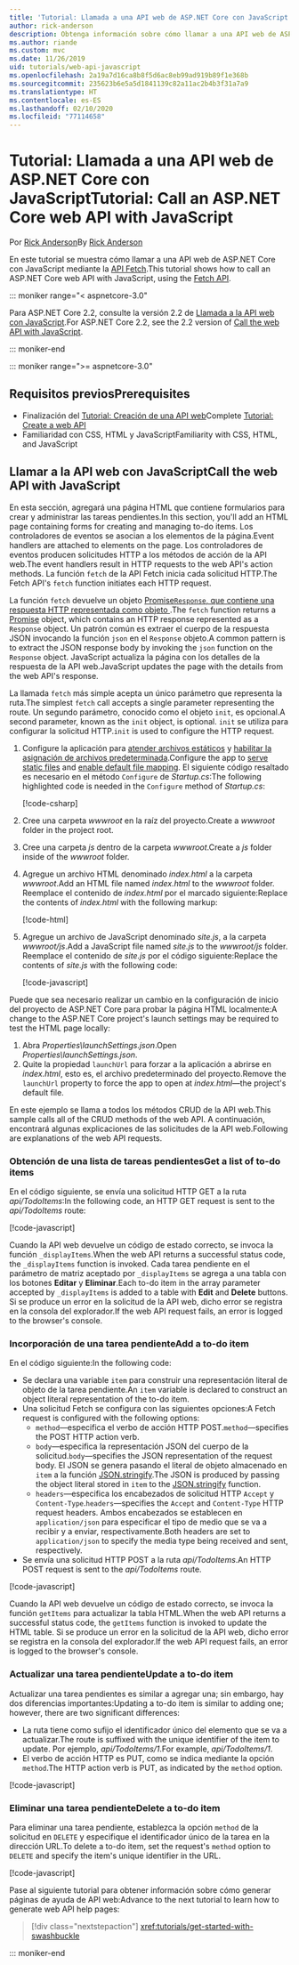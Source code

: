 ```yaml
---
title: 'Tutorial: Llamada a una API web de ASP.NET Core con JavaScript'
author: rick-anderson
description: Obtenga información sobre cómo llamar a una API web de ASP.NET Core con JavaScript.
ms.author: riande
ms.custom: mvc
ms.date: 11/26/2019
uid: tutorials/web-api-javascript
ms.openlocfilehash: 2a19a7d16ca8b8f5d6ac8eb99ad919b89f1e368b
ms.sourcegitcommit: 235623b6e5a5d1841139c82a11ac2b4b3f31a7a9
ms.translationtype: HT
ms.contentlocale: es-ES
ms.lasthandoff: 02/10/2020
ms.locfileid: "77114658"
---
```

# <a name="tutorial-call-an-aspnet-core-web-api-with-javascript"></a><span data-ttu-id="8c581-103">Tutorial: Llamada a una API web de ASP.NET Core con JavaScript</span><span class="sxs-lookup"><span data-stu-id="8c581-103">Tutorial: Call an ASP.NET Core web API with JavaScript</span></span>

<span data-ttu-id="8c581-104">Por [Rick Anderson](https://twitter.com/RickAndMSFT)</span><span class="sxs-lookup"><span data-stu-id="8c581-104">By [Rick Anderson](https://twitter.com/RickAndMSFT)</span></span>

<span data-ttu-id="8c581-105">En este tutorial se muestra cómo llamar a una API web de ASP.NET Core con JavaScript mediante la [API Fetch](https://developer.mozilla.org/docs/Web/API/Fetch_API).</span><span class="sxs-lookup"><span data-stu-id="8c581-105">This tutorial shows how to call an ASP.NET Core web API with JavaScript, using the [Fetch API](https://developer.mozilla.org/docs/Web/API/Fetch_API).</span></span>

::: moniker range="< aspnetcore-3.0"

<span data-ttu-id="8c581-106">Para ASP.NET Core 2.2, consulte la versión 2.2 de [Llamada a la API web con JavaScript](xref:tutorials/first-web-api#call-the-web-api-with-javascript).</span><span class="sxs-lookup"><span data-stu-id="8c581-106">For ASP.NET Core 2.2, see the 2.2 version of [Call the web API with JavaScript](xref:tutorials/first-web-api#call-the-web-api-with-javascript).</span></span>

::: moniker-end

::: moniker range=">= aspnetcore-3.0"

## <a name="prerequisites"></a><span data-ttu-id="8c581-107">Requisitos previos</span><span class="sxs-lookup"><span data-stu-id="8c581-107">Prerequisites</span></span>

* <span data-ttu-id="8c581-108">Finalización del [Tutorial: Creación de una API web](xref:tutorials/first-web-api)</span><span class="sxs-lookup"><span data-stu-id="8c581-108">Complete [Tutorial: Create a web API](xref:tutorials/first-web-api)</span></span>
* <span data-ttu-id="8c581-109">Familiaridad con CSS, HTML y JavaScript</span><span class="sxs-lookup"><span data-stu-id="8c581-109">Familiarity with CSS, HTML, and JavaScript</span></span>

## <a name="call-the-web-api-with-javascript"></a><span data-ttu-id="8c581-110">Llamar a la API web con JavaScript</span><span class="sxs-lookup"><span data-stu-id="8c581-110">Call the web API with JavaScript</span></span>

<span data-ttu-id="8c581-111">En esta sección, agregará una página HTML que contiene formularios para crear y administrar las tareas pendientes.</span><span class="sxs-lookup"><span data-stu-id="8c581-111">In this section, you'll add an HTML page containing forms for creating and managing to-do items.</span></span> <span data-ttu-id="8c581-112">Los controladores de eventos se asocian a los elementos de la página.</span><span class="sxs-lookup"><span data-stu-id="8c581-112">Event handlers are attached to elements on the page.</span></span> <span data-ttu-id="8c581-113">Los controladores de eventos producen solicitudes HTTP a los métodos de acción de la API web.</span><span class="sxs-lookup"><span data-stu-id="8c581-113">The event handlers result in HTTP requests to the web API's action methods.</span></span> <span data-ttu-id="8c581-114">La función `fetch` de la API Fetch inicia cada solicitud HTTP.</span><span class="sxs-lookup"><span data-stu-id="8c581-114">The Fetch API's `fetch` function initiates each HTTP request.</span></span>

<span data-ttu-id="8c581-115">La función `fetch` devuelve un objeto [Promise`Response`, que contiene una respuesta HTTP representada como objeto ](https://developer.mozilla.org/docs/Web/JavaScript/Reference/Global_Objects/Promise).</span><span class="sxs-lookup"><span data-stu-id="8c581-115">The `fetch` function returns a [Promise](https://developer.mozilla.org/docs/Web/JavaScript/Reference/Global_Objects/Promise) object, which contains an HTTP response represented as a `Response` object.</span></span> <span data-ttu-id="8c581-116">Un patrón común es extraer el cuerpo de la respuesta JSON invocando la función `json` en el `Response` objeto.</span><span class="sxs-lookup"><span data-stu-id="8c581-116">A common pattern is to extract the JSON response body by invoking the `json` function on the `Response` object.</span></span> <span data-ttu-id="8c581-117">JavaScript actualiza la página con los detalles de la respuesta de la API web.</span><span class="sxs-lookup"><span data-stu-id="8c581-117">JavaScript updates the page with the details from the web API's response.</span></span>

<span data-ttu-id="8c581-118">La llamada `fetch` más simple acepta un único parámetro que representa la ruta.</span><span class="sxs-lookup"><span data-stu-id="8c581-118">The simplest `fetch` call accepts a single parameter representing the route.</span></span> <span data-ttu-id="8c581-119">Un segundo parámetro, conocido como el objeto `init`, es opcional.</span><span class="sxs-lookup"><span data-stu-id="8c581-119">A second parameter, known as the `init` object, is optional.</span></span> <span data-ttu-id="8c581-120">`init` se utiliza para configurar la solicitud HTTP.</span><span class="sxs-lookup"><span data-stu-id="8c581-120">`init` is used to configure the HTTP request.</span></span>

1. <span data-ttu-id="8c581-121">Configure la aplicación para [atender archivos estáticos](/dotnet/api/microsoft.aspnetcore.builder.staticfileextensions.usestaticfiles#Microsoft_AspNetCore_Builder_StaticFileExtensions_UseStaticFiles_Microsoft_AspNetCore_Builder_IApplicationBuilder_) y [habilitar la asignación de archivos predeterminada](/dotnet/api/microsoft.aspnetcore.builder.defaultfilesextensions.usedefaultfiles#Microsoft_AspNetCore_Builder_DefaultFilesExtensions_UseDefaultFiles_Microsoft_AspNetCore_Builder_IApplicationBuilder_).</span><span class="sxs-lookup"><span data-stu-id="8c581-121">Configure the app to [serve static files](/dotnet/api/microsoft.aspnetcore.builder.staticfileextensions.usestaticfiles#Microsoft_AspNetCore_Builder_StaticFileExtensions_UseStaticFiles_Microsoft_AspNetCore_Builder_IApplicationBuilder_) and [enable default file mapping](/dotnet/api/microsoft.aspnetcore.builder.defaultfilesextensions.usedefaultfiles#Microsoft_AspNetCore_Builder_DefaultFilesExtensions_UseDefaultFiles_Microsoft_AspNetCore_Builder_IApplicationBuilder_).</span></span> <span data-ttu-id="8c581-122">El siguiente código resaltado es necesario en el método `Configure` de *Startup.cs*:</span><span class="sxs-lookup"><span data-stu-id="8c581-122">The following highlighted code is needed in the `Configure` method of *Startup.cs*:</span></span>

    [!code-csharp[](first-web-api/samples/3.0/TodoApi/StartupJavaScript.cs?highlight=8-9&name=snippet_configure)]

1. <span data-ttu-id="8c581-123">Cree una carpeta *wwwroot* en la raíz del proyecto.</span><span class="sxs-lookup"><span data-stu-id="8c581-123">Create a *wwwroot* folder in the project root.</span></span>

1. <span data-ttu-id="8c581-124">Cree una carpeta *js* dentro de la carpeta *wwwroot*.</span><span class="sxs-lookup"><span data-stu-id="8c581-124">Create a *js* folder inside of the *wwwroot* folder.</span></span>

1. <span data-ttu-id="8c581-125">Agregue un archivo HTML denominado *index.html* a la carpeta *wwwroot*.</span><span class="sxs-lookup"><span data-stu-id="8c581-125">Add an HTML file named *index.html* to the *wwwroot* folder.</span></span> <span data-ttu-id="8c581-126">Reemplace el contenido de *index.html* por el marcado siguiente:</span><span class="sxs-lookup"><span data-stu-id="8c581-126">Replace the contents of *index.html* with the following markup:</span></span>

    [!code-html[](first-web-api/samples/3.0/TodoApi/wwwroot/index.html)]

1. <span data-ttu-id="8c581-127">Agregue un archivo de JavaScript denominado *site.js*, a la carpeta *wwwroot/js*.</span><span class="sxs-lookup"><span data-stu-id="8c581-127">Add a JavaScript file named *site.js* to the *wwwroot/js* folder.</span></span> <span data-ttu-id="8c581-128">Reemplace el contenido de *site.js* por el código siguiente:</span><span class="sxs-lookup"><span data-stu-id="8c581-128">Replace the contents of *site.js* with the following code:</span></span>

    [!code-javascript[](first-web-api/samples/3.0/TodoApi/wwwroot/js/site.js?name=snippet_SiteJs)]

<span data-ttu-id="8c581-129">Puede que sea necesario realizar un cambio en la configuración de inicio del proyecto de ASP.NET Core para probar la página HTML localmente:</span><span class="sxs-lookup"><span data-stu-id="8c581-129">A change to the ASP.NET Core project's launch settings may be required to test the HTML page locally:</span></span>

1. <span data-ttu-id="8c581-130">Abra *Properties\launchSettings.json*.</span><span class="sxs-lookup"><span data-stu-id="8c581-130">Open *Properties\launchSettings.json*.</span></span>
1. <span data-ttu-id="8c581-131">Quite la propiedad `launchUrl` para forzar a la aplicación a abrirse en *index.html*, esto es, el archivo predeterminado del proyecto.</span><span class="sxs-lookup"><span data-stu-id="8c581-131">Remove the `launchUrl` property to force the app to open at *index.html*&mdash;the project's default file.</span></span>

<span data-ttu-id="8c581-132">En este ejemplo se llama a todos los métodos CRUD de la API web.</span><span class="sxs-lookup"><span data-stu-id="8c581-132">This sample calls all of the CRUD methods of the web API.</span></span> <span data-ttu-id="8c581-133">A continuación, encontrará algunas explicaciones de las solicitudes de la API web.</span><span class="sxs-lookup"><span data-stu-id="8c581-133">Following are explanations of the web API requests.</span></span>

### <a name="get-a-list-of-to-do-items"></a><span data-ttu-id="8c581-134">Obtención de una lista de tareas pendientes</span><span class="sxs-lookup"><span data-stu-id="8c581-134">Get a list of to-do items</span></span>

<span data-ttu-id="8c581-135">En el código siguiente, se envía una solicitud HTTP GET a la ruta *api/TodoItems*:</span><span class="sxs-lookup"><span data-stu-id="8c581-135">In the following code, an HTTP GET request is sent to the *api/TodoItems* route:</span></span>

[!code-javascript[](first-web-api/samples/3.0/TodoApi/wwwroot/js/site.js?name=snippet_GetItems)]

<span data-ttu-id="8c581-136">Cuando la API web devuelve un código de estado correcto, se invoca la función `_displayItems`.</span><span class="sxs-lookup"><span data-stu-id="8c581-136">When the web API returns a successful status code, the `_displayItems` function is invoked.</span></span> <span data-ttu-id="8c581-137">Cada tarea pendiente en el parámetro de matriz aceptado por `_displayItems` se agrega a una tabla con los botones **Editar** y **Eliminar**.</span><span class="sxs-lookup"><span data-stu-id="8c581-137">Each to-do item in the array parameter accepted by `_displayItems` is added to a table with **Edit** and **Delete** buttons.</span></span> <span data-ttu-id="8c581-138">Si se produce un error en la solicitud de la API web, dicho error se registra en la consola del explorador.</span><span class="sxs-lookup"><span data-stu-id="8c581-138">If the web API request fails, an error is logged to the browser's console.</span></span>

### <a name="add-a-to-do-item"></a><span data-ttu-id="8c581-139">Incorporación de una tarea pendiente</span><span class="sxs-lookup"><span data-stu-id="8c581-139">Add a to-do item</span></span>

<span data-ttu-id="8c581-140">En el código siguiente:</span><span class="sxs-lookup"><span data-stu-id="8c581-140">In the following code:</span></span>

* <span data-ttu-id="8c581-141">Se declara una variable `item` para construir una representación literal de objeto de la tarea pendiente.</span><span class="sxs-lookup"><span data-stu-id="8c581-141">An `item` variable is declared to construct an object literal representation of the to-do item.</span></span>
* <span data-ttu-id="8c581-142">Una solicitud Fetch se configura con las siguientes opciones:</span><span class="sxs-lookup"><span data-stu-id="8c581-142">A Fetch request is configured with the following options:</span></span>
  * <span data-ttu-id="8c581-143">`method`&mdash;especifica el verbo de acción HTTP POST.</span><span class="sxs-lookup"><span data-stu-id="8c581-143">`method`&mdash;specifies the POST HTTP action verb.</span></span>
  * <span data-ttu-id="8c581-144">`body`&mdash;especifica la representación JSON del cuerpo de la solicitud.</span><span class="sxs-lookup"><span data-stu-id="8c581-144">`body`&mdash;specifies the JSON representation of the request body.</span></span> <span data-ttu-id="8c581-145">El JSON se genera pasando el literal de objeto almacenado en `item` a la función [JSON.stringify](https://developer.mozilla.org/docs/Web/JavaScript/Reference/Global_Objects/JSON/stringify).</span><span class="sxs-lookup"><span data-stu-id="8c581-145">The JSON is produced by passing the object literal stored in `item` to the [JSON.stringify](https://developer.mozilla.org/docs/Web/JavaScript/Reference/Global_Objects/JSON/stringify) function.</span></span>
  * <span data-ttu-id="8c581-146">`headers`&mdash;especifica los encabezados de solicitud HTTP `Accept` y `Content-Type`.</span><span class="sxs-lookup"><span data-stu-id="8c581-146">`headers`&mdash;specifies the `Accept` and `Content-Type` HTTP request headers.</span></span> <span data-ttu-id="8c581-147">Ambos encabezados se establecen en `application/json` para especificar el tipo de medio que se va a recibir y a enviar, respectivamente.</span><span class="sxs-lookup"><span data-stu-id="8c581-147">Both headers are set to `application/json` to specify the media type being received and sent, respectively.</span></span>
* <span data-ttu-id="8c581-148">Se envía una solicitud HTTP POST a la ruta *api/TodoItems*.</span><span class="sxs-lookup"><span data-stu-id="8c581-148">An HTTP POST request is sent to the *api/TodoItems* route.</span></span>

[!code-javascript[](first-web-api/samples/3.0/TodoApi/wwwroot/js/site.js?name=snippet_AddItem)]

<span data-ttu-id="8c581-149">Cuando la API web devuelve un código de estado correcto, se invoca la función `getItems` para actualizar la tabla HTML.</span><span class="sxs-lookup"><span data-stu-id="8c581-149">When the web API returns a successful status code, the `getItems` function is invoked to update the HTML table.</span></span> <span data-ttu-id="8c581-150">Si se produce un error en la solicitud de la API web, dicho error se registra en la consola del explorador.</span><span class="sxs-lookup"><span data-stu-id="8c581-150">If the web API request fails, an error is logged to the browser's console.</span></span>

### <a name="update-a-to-do-item"></a><span data-ttu-id="8c581-151">Actualizar una tarea pendiente</span><span class="sxs-lookup"><span data-stu-id="8c581-151">Update a to-do item</span></span>

<span data-ttu-id="8c581-152">Actualizar una tarea pendientes es similar a agregar una; sin embargo, hay dos diferencias importantes:</span><span class="sxs-lookup"><span data-stu-id="8c581-152">Updating a to-do item is similar to adding one; however, there are two significant differences:</span></span>

* <span data-ttu-id="8c581-153">La ruta tiene como sufijo el identificador único del elemento que se va a actualizar.</span><span class="sxs-lookup"><span data-stu-id="8c581-153">The route is suffixed with the unique identifier of the item to update.</span></span> <span data-ttu-id="8c581-154">Por ejemplo, *api/TodoItems/1*.</span><span class="sxs-lookup"><span data-stu-id="8c581-154">For example, *api/TodoItems/1*.</span></span>
* <span data-ttu-id="8c581-155">El verbo de acción HTTP es PUT, como se indica mediante la opción `method`.</span><span class="sxs-lookup"><span data-stu-id="8c581-155">The HTTP action verb is PUT, as indicated by the `method` option.</span></span>

[!code-javascript[](first-web-api/samples/3.0/TodoApi/wwwroot/js/site.js?name=snippet_UpdateItem)]

### <a name="delete-a-to-do-item"></a><span data-ttu-id="8c581-156">Eliminar una tarea pendiente</span><span class="sxs-lookup"><span data-stu-id="8c581-156">Delete a to-do item</span></span>

<span data-ttu-id="8c581-157">Para eliminar una tarea pendiente, establezca la opción `method` de la solicitud en `DELETE` y especifique el identificador único de la tarea en la dirección URL.</span><span class="sxs-lookup"><span data-stu-id="8c581-157">To delete a to-do item, set the request's `method` option to `DELETE` and specify the item's unique identifier in the URL.</span></span>

[!code-javascript[](first-web-api/samples/3.0/TodoApi/wwwroot/js/site.js?name=snippet_DeleteItem)]

<span data-ttu-id="8c581-158">Pase al siguiente tutorial para obtener información sobre cómo generar páginas de ayuda de API web:</span><span class="sxs-lookup"><span data-stu-id="8c581-158">Advance to the next tutorial to learn how to generate web API help pages:</span></span>

> [!div class="nextstepaction"]
> <xref:tutorials/get-started-with-swashbuckle>

::: moniker-end
